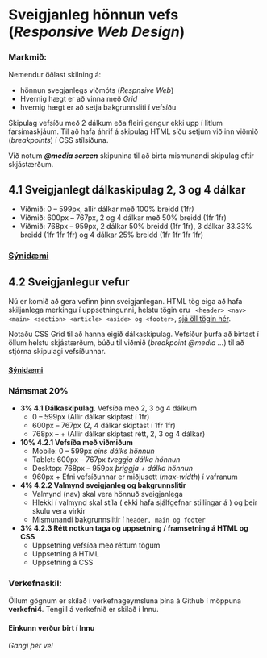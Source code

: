 # Sveigjanleg hönnun vefs  (_Responsive Web Design_)
 
### Markmið:

Nemendur öðlast skilning á:

* hönnun svegjanlegs viðmóts (_Respnsive Web_)
* Hvernig hægt er að vinna með _Grid_ 
* hvernig hægt er að setja bakgrunnsliti í vefsíðu


Skipulag vefsíðu með 2 dálkum eða fleiri gengur ekki upp í litlum farsímaskjáum. Til að hafa áhrif á skipulag HTML síðu setjum við inn viðmið (_breakpoints_) í CSS stílsíðuna.  

Við notum **_@media screen_** skipunina til að birta mismunandi skipulag eftir skjástærðum.  

## 4.1 Sveigjanlegt dálkaskipulag 2, 3 og 4 dálkar

* Viðmið: 0 – 599px, allir dálkar með 100% breidd (1fr)
* Viðmið: 600px – 767px, 2 og 4 dálkar með 50% breidd (1fr 1fr)
* Viðmið: 768px – 959px, 2 dálkar 50% breidd (1fr 1fr), 3 dálkar 33.33% breidd (1fr 1fr 1fr) og 4 dálkar 25% breidd (1fr 1fr 1fr 1fr)

### [**Sýnidæmi**](https://vefgrunnur.github.io/synidaemi/verkefni-3/verkefni-31/)

## 4.2 Sveigjanlegur vefur

Nú er komið að gera vefinn þinn sveigjanlegan. HTML tög eiga að hafa skiljanlega merkingu í uppsetningunni,  helstu tögin eru ` <header> <nav> <main> <section> <article> <aside> og <footer>`, [sjá öll tögin hér](https://www.w3schools.com/html/html5_semantic_elements.asp).  

Notaðu CSS Grid til að hanna eigið dálkaskipulag. Vefsíður þurfa að birtast í öllum helstu skjástærðum, búðu til viðmið (_breakpoint @media …_) til að stjórna skipulagi vefsíðunnar. 

#### [Sýnidæmi](https://vefgrunnur.github.io/synidaemi/verkefni-4/index.html)

### Námsmat 20% 

* **3% 4.1 Dálkaskipulag.** Vefsíða með 2, 3 og 4 dálkum  
    * 0 – 599px (Allir dálkar skiptast í 1fr)
    * 600px – 767px (2, 4 dálkar skiptast í 1fr 1fr)
    * 768px – + (Allir dálkar skiptast rétt, 2, 3 og 4 dálkar)
* **10% 4.2.1 Vefsíða með viðmiðum**
    * Mobile: 0 – 599px  _eins dálks hönnun_  
    * Tablet: 600px – 767px _tveggja dálka hönnun_
    * Desktop: 768px – 959px _þriggja + dálka hönnun_
    * 960px + Efni vefsíðunnar er miðjusett (_max-width_) í vafranum
*  **4% 4.2.2 Valmynd sveigjanleg og bakgrunnslitir**
    * Valmynd (nav) skal vera hönnuð sveigjanlega
    * Hlekki í valmynd skal stíla ( ekki hafa sjálfgefnar stillingar á ) og þeir skulu vera virkir
    * Mismunandi bakgrunnslitir í `header, main og footer`
*  **3% 4.2.3 Rétt notkun taga og uppsetning / framsetning á HTML og CSS**
    * Uppsetning vefsíða með réttum tögum  
    * Uppsetning á HTML
    * Uppsetning á CSS

### Verkefnaskil:  

Öllum gögnum er skilað í verkefnageymsluna þína á Github í möppuna **verkefni4**. Tengill á verkefnið er skilað í Innu.

#### Einkunn verður birt í Innu

_Gangi þér vel_
